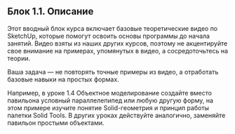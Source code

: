 ## Блок 1.1. Описание

Этот вводный блок курса включает базовые теоретические видео по SketchUp, которые помогут освоить основы программы до начала занятий. Видео взяты из наших других курсов, поэтому не акцентируйте свое внимание на примерах, упомянутых в видео, а сосредоточьтесь на теории.

Ваша задача — не повторять точные примеры из видео, а отработать базовые навыки на простых формах. 

Например, в уроке 1.4 Объектное моделирование создайте вместо павильона условный параллелепипед или любую другую форму, на этом примере изучите понятие Solid-геометрия и принцип работы палетки Solid Tools. В других уроках действуйте аналогично, заменяйте павильон простыми объектами.